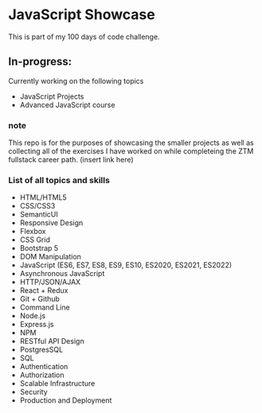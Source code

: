 # JavaScript Showcase

This is part of my 100 days of code challenge. 


## In-progress:

Currently working on the following topics 

* JavaScript Projects
* Advanced JavaScript course 

### note

This repo is for the purposes of showcasing the smaller projects as well as collecting all of the exercises I have worked on while completeing the ZTM fullstack career path.
(insert link here)

### List of all topics and skills

* HTML/HTML5
* CSS/CSS3
* SemanticUI
* Responsive Design
* Flexbox
* CSS Grid
* Bootstrap 5
* DOM Manipulation
* JavaScript (ES6, ES7, ES8, ES9, ES10, ES2020, ES2021, ES2022)
* Asynchronous JavaScript
* HTTP/JSON/AJAX
* React + Redux
* Git + Github
* Command Line
* Node.js
* Express.js
* NPM
* RESTful API Design
* PostgresSQL
* SQL
* Authentication
* Authorization
* Scalable Infrastructure
* Security
* Production and Deployment